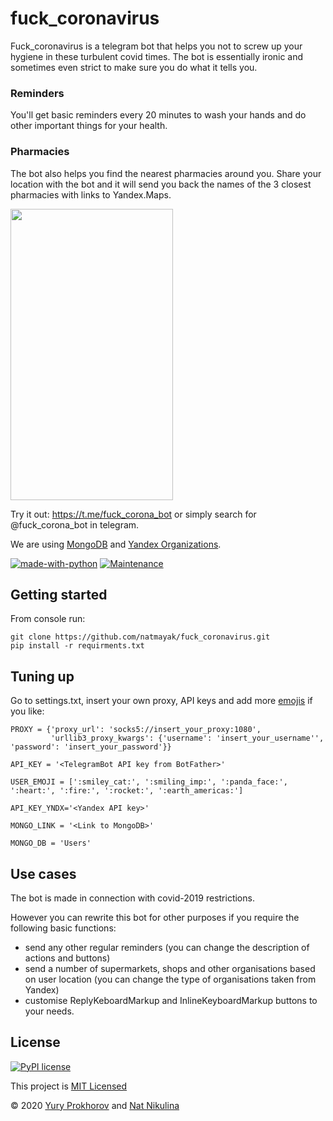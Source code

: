 # fuck_coronavirus
Fuck_coronavirus is a telegram bot that helps you not to screw up your hygiene in these turbulent covid times. 
The bot is essentially ironic and sometimes even strict to make sure you do what it tells you.
 
### Reminders 
You'll get basic reminders every 20 minutes to wash your hands and do other important things for your health.
### Pharmacies
The bot also helps you find the nearest pharmacies around you. 
Share your location with the bot and it will send you back the names of the 3 closest pharmacies with links to Yandex.Maps.

<img src= "https://user-images.githubusercontent.com/61066838/83327190-c0a97280-a282-11ea-9db4-d0ba6d9160f7.jpg" width = "260" height = "466" >

Try it out: https://t.me/fuck_corona_bot or simply search for @fuck_corona_bot in telegram.

We are using [MongoDB](https://www.mongodb.com) and [Yandex Organizations](https://tech.yandex.ru/maps/geosearch/doc/concepts/request-docpage/).

[![made-with-python](https://img.shields.io/badge/Made%20with-Python-1f425f.svg)](https://www.python.org/) [![Maintenance](https://img.shields.io/badge/Maintained%3F-yes-green.svg)](https://GitHub.com/natmayak/fuck_coronavirus/graphs/commit-activity)

## Getting started

From console run:
```
git clone https://github.com/natmayak/fuck_coronavirus.git
pip install -r requirments.txt
```
## Tuning up

Go to settings.txt, insert your own proxy, API keys and add more [emojis](http://www.fileformat.info/info/emoji/list.htm) if you like: 

```
PROXY = {'proxy_url': 'socks5://insert_your_proxy:1080',
         'urllib3_proxy_kwargs': {'username': 'insert_your_username'', 'password': 'insert_your_password'}}

API_KEY = '<TelegramBot API key from BotFather>'

USER_EMOJI = [':smiley_cat:', ':smiling_imp:', ':panda_face:', ':heart:', ':fire:', ':rocket:', ':earth_americas:']

API_KEY_YNDX='<Yandex API key>'

MONGO_LINK = '<Link to MongoDB>'

MONGO_DB = 'Users'
```

## Use cases

The bot is made in connection with covid-2019 restrictions.

However you can rewrite this bot for other purposes if you require the following basic functions:

* send any other regular reminders (you can change the description of actions and buttons)
* send a number of supermarkets, shops and other organisations based on user location (you can change the type of organisations taken from Yandex) 
* customise ReplyKeboardMarkup and InlineKeyboardMarkup buttons to your needs.

## License 
[![PyPI license](https://img.shields.io/pypi/l/ansicolortags.svg)](https://pypi.python.org/pypi/ansicolortags/)

This project is [MIT Licensed](https://github.com/natmayak/fuck_coronavirus/blob/master/LICENSE)

© 2020 [Yury Prokhorov](https://github.com/5071177) and [Nat Nikulina](https://github.com/natmayak)
